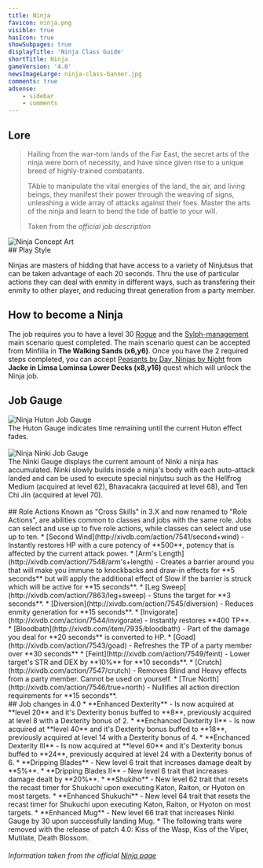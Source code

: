 ```yaml
---
title: Ninja
favicon: ninja.png
visible: true
hasIcon: true
showSubpages: true
displayTitle: 'Ninja Class Guide'
shortTitle: Ninja
gameVersion: '4.0'
newsImageLarge: ninja-class-banner.jpg
comments: true
adsense:
    - sidebar
    - comments
---
```


## Lore
<div class="row">
  <div class="col-md-6">
      <blockquote>
          <p>Hailing from the war-torn lands of the Far East, the secret arts of the ninja were born of necessity, and have since given rise to a unique breed of highly-trained combatants.</p>
          <p>TAble to manipulate the vital energies of the land, the air, and living beings, they manifest their power through the weaving of signs, unleashing a wide array of attacks against their foes. Master the arts of the ninja and learn to bend the tide of battle to your will.</p>
          <footer>Taken from the <cite title="Source Title">official job description</cite></footer>
    </blockquote>
  </div>
  
  <div class="col-md-4">
      <img src="http://fellcleave.com/user/pages/04.jobs/08.ninja/ninja-concept-art.png" alt="Ninja Concept Art">
  </div>   
</div>
## Play Style

Ninjas are masters of hidding that have access to a variety of Ninjutsus that can be taken advantage of each 20 seconds. Thru the use of particular actions they can deal with enmity in different ways, such as transfering their enmity to other player, and reducing threat generation from a party member.

## How to become a Ninja
The job requires you to have a level 30 [Rogue](http://fellcleave.com/classes/rogue) and the [Sylph-management](http://xivdb.com/quest/66049/sylph-management) main scenario quest completed. The main scenario quest can be accepted from Minfilia in **The Walking Sands (x6,y6)**. Once you have the 2 required steps completed, you can accept [Peasants by Day, Ninjas by Night](http://xivdb.com/quest/65748/peasants+by+day,+ninjas+by+night) from **Jacke in Limsa Lominsa Lower Decks (x8,y16)** quest which will unlock the Ninja job. 

## Job Gauge
<div class="row">
  <div class="col-md-5">
 <img src="http://fellcleave.com/user/pages/04.jobs/08.ninja/ninja-job-gauge-huton.png" alt="Ninja Huton Job Gauge">
  </div>
   <div class="col-md-5">
     The Huton Gauge indicates time remaining until the current Huton effect fades.
  </div>   
</div>
<br />
<div class="row">
  <div class="col-md-5">
      <img src="http://fellcleave.com/user/pages/04.jobs/08.ninja/ninja-job-gauge-ninki.png" alt="Ninja Ninki Job Gauge">
  </div>
   <div class="col-md-5">
      The Ninki Gauge displays the current amount of Ninki a ninja has accumulated. Ninki slowly builds inside a ninja's body with each auto-attack landed and can be used to execute special ninjutsu such as the Hellfrog Medium (acquired at level 62), Bhavacakra (acquired at level 68), and Ten Chi Jin (acquired at level 70).
  </div>   
</div>
<br />
## Role Actions
Known as "Cross Skills" in 3.X and now renamed to "Role Actions", are abilities common to classes and jobs with the same role.
Jobs can select and use up to five role actions, while classes can select and use up to ten.
* [Second Wind](http://xivdb.com/action/7541/second+wind) - Instantly restores HP with a cure potency of **500**, potency that is affected by the current attack power.
* [Arm's Length](http://xivdb.com/action/7548/arm's+length) - Creates a barrier around you that will make you immune to knockbacks and draw-in effects for **5 seconds** but will apply the additional effect of Slow if the barrier is struck which will be active for **15 seconds**.
* [Leg Sweep](http://xivdb.com/action/7863/leg+sweep) - Stuns the target for **3 seconds**.
* [Diversion](http://xivdb.com/action/7545/diversion) - Reduces enmity generation for **15 seconds**.
* [Invigorate](http://xivdb.com/action/7544/invigorate) - Instantly restores **400 TP**.
* [Bloodbath](http://xivdb.com/item/7935/bloodbath) - Part of the damage you deal for **20 seconds** is converted to HP.
* [Goad](http://xivdb.com/action/7543/goad) - Refreshes the TP of a party member over **30 seconds**
* [Feint](http://xivdb.com/action/7549/feint) - Lower target's STR and DEX by **10%** for **10 seconds**.
* [Crutch](http://xivdb.com/action/7547/crutch) - Removes Blind and Heavy effects from a party member. Cannot be used on yourself. 
* [True North](http://xivdb.com/action/7546/true+north) - Nullifies all action direction requirements for **15 seconds**.

<br />
## Job changes in 4.0
* **Enhanced Dexterity** - Is now acquired at **level 20** and it's Dexterity bonus buffed to **8**, previously acquired at level 8 with a Dexterity bonus of 2.
* **Enchanced Dexterity II** - Is now acquired at **level 40** and it's Dexterity bonus buffed to **18**, previously acquired at level 14 with a Dexterity bonus of 4.
* **Enchanced Dexterity III** - Is now acquired at **level 60** and it's Dexterity bonus buffed to **24**, previously acquired at level 24 with a Dexterity bonus of 6.
* **Dripping Blades** - New level 6 trait that increases damage dealt by **5%**.
* **Dripping Blades II** - New level 6 trait that increases damage dealt by **20%**.
* **Shukiho** - New level 62 trait that resets the recast timer for Shukuchi upon executing Katon, Raiton, or Hyoton on most targets.
* **Enhanced Shukuchi** - New level 64 trait that resets the recast timer for Shukuchi upon executing Katon, Raiton, or Hyoton on most targets.
* **Enhanced Mug** - New level 66 trait that increases Ninki Gauge by 30 upon successfully landing Mug.
* The following traits were removed with the release of patch 4.0: Kiss of the Wasp, Kiss of the Viper, Mutilate, Death Blossom.




###### Information taken from the official <a href="http://na.finalfantasyxiv.com/jobguide/ninja/">Ninja page</a>